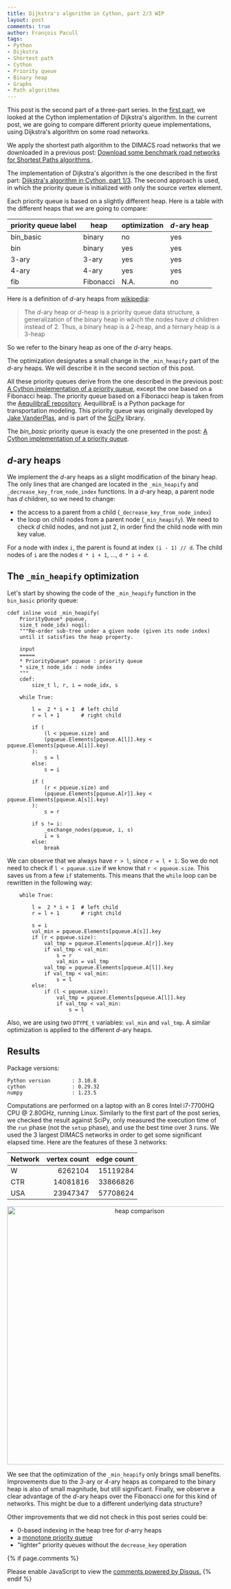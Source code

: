 ```yaml
---
title: Dijkstra's algorithm in Cython, part 2/3 WIP
layout: post
comments: true
author: François Pacull
tags: 
- Python
- Dijkstra
- Shortest path
- Cython
- Priority queue
- Binary heap
- Graphs
- Path algorithms
---
```


This post is the second part of a three-part series. In the [first part](https://aetperf.github.io/2022/12/21/Dijkstra-s-algorithm-in-Cython-part-1-3.html), we looked at the Cython implementation of Dijkstra's algorithm. In the current post, we are going to compare different priority queue implementations, using Dijkstra's algorithm on some road networks.

We apply the shortest path algorithm to the DIMACS road networks that we downloaded in a previous post: [Download some benchmark road networks for Shortest Paths algorithms
](https://aetperf.github.io/2022/09/22/Download-some-benchmark-road-networks-for-Shortest-Paths-algorithms.html).

The implementation of Dijkstra's algorithm is the one described in the first part: [Dijkstra's algorithm in Cython, part 1/3](https://aetperf.github.io/2022/12/21/Dijkstra-s-algorithm-in-Cython-part-1-3.html). The second approach is used, in which the priority queue is initialized with only the source vertex element.

Each priority queue is based on a slightly different heap. Here is a table with the different heaps that we are going to compare:

| priority queue label | heap | optimization | *d*-ary heap |
|----------------------|------|--------------|--------------|
| bin_basic | binary | no | yes |
| bin | binary | yes | yes |
| 3-ary | 3-ary | yes | yes |
| 4-ary | 4-ary | yes | yes |
| fib | Fibonacci | N.A. | no |


Here is a definition of *d*-ary heaps from [wikipedia](https://en.wikipedia.org/wiki/D-ary_heap):

> The *d*-ary heap or *d*-heap is a priority queue data structure, a generalization of the binary heap in which the nodes have *d* children instead of 2. Thus, a binary heap is a 2-heap, and a ternary heap is a 3-heap

So we refer to the binary heap as one of the *d*-arry heaps.

The optimization designates a small change in the `_min_heapify` part of the *d*-ary heaps. We will describe it in the second section of this post.

All these priority queues derive from the one described in the previous post: [A Cython implementation of a priority queue](https://aetperf.github.io/2022/11/23/A-Cython-implementation-of-a-min-priority-queue.html), except the one based on a Fibonacci heap. The priority queue based on a Fibonacci heap is taken from the [AequilibraE repository](https://github.com/AequilibraE/aequilibrae). AequilibraE is a Python package for transportation modeling. This priority queue was originally developed by [Jake VanderPlas](http://vanderplas.com/), and is part of the [SciPy](https://github.com/scipy/scipy) library.

The *bin_basic* priority queue is exacly the one presented in the post: [A Cython implementation of a priority queue](https://aetperf.github.io/2022/11/23/A-Cython-implementation-of-a-min-priority-queue.html).

## *d*-ary heaps

We implement the *d*-ary heaps as a slight modification of the binary heap. The only lines that are changed are located in the `_min_heapify` and `_decrease_key_from_node_index` functions. In a *d*-ary heap, a parent node has *d* children, so we need to change:
- the access to a parent from a child (`_decrease_key_from_node_index`)
- the loop on child nodes from a parent node (`_min_heapify`). We need to check *d* child nodes, and not just 2, in order find the child node with min key value.

For a node with index `i`, the parent is found at index `(i - 1) // d`. The child nodes of `i` are the nodes `d * i + 1`, ..., `d * i + d`.

## The `_min_heapify` optimization

Let's start by showing the code of the `_min_heapify` function in the `bin_basic` priority queue:

```cython
cdef inline void _min_heapify(
    PriorityQueue* pqueue,
    size_t node_idx) nogil:
    """Re-order sub-tree under a given node (given its node index) 
    until it satisfies the heap property.

    input
    =====
    * PriorityQueue* pqueue : priority queue
    * size_t node_idx : node index
    """
    cdef: 
        size_t l, r, i = node_idx, s

    while True:

        l =  2 * i + 1  # left child
        r = l + 1       # right child
        
        if (
            (l < pqueue.size) and 
            (pqueue.Elements[pqueue.A[l]].key < pqueue.Elements[pqueue.A[i]].key)
        ):
            s = l
        else:
            s = i

        if (
            (r < pqueue.size) and 
            (pqueue.Elements[pqueue.A[r]].key < pqueue.Elements[pqueue.A[s]].key)
        ):
            s = r

        if s != i:
            _exchange_nodes(pqueue, i, s)
            i = s
        else:
            break
```

We can observe that we always have `r > l`, since `r = l + 1`. So we do not need to check if `l < pqueue.size` if we know that `r < pqueue.size`. This saves us from a few `if` statements. This means that the `while` loop can be rewritten in the following way:

```cython
    while True:

        l =  2 * i + 1  # left child
        r = l + 1       # right child

        s = i
        val_min = pqueue.Elements[pqueue.A[s]].key
        if (r < pqueue.size):
            val_tmp = pqueue.Elements[pqueue.A[r]].key
            if val_tmp < val_min:
                s = r
                val_min = val_tmp
            val_tmp = pqueue.Elements[pqueue.A[l]].key
            if val_tmp < val_min:
                s = l
        else:
            if (l < pqueue.size):
                val_tmp = pqueue.Elements[pqueue.A[l]].key
                if val_tmp < val_min:
                    s = l

```

Also, we are using two `DTYPE_t` variables: `val_min` and `val_tmp`. A similar optimization is applied to the different *d*-ary heaps.

## Results

Package versions:

    Python version       : 3.10.8
    cython               : 0.29.32
    numpy                : 1.23.5

Computations are performed on a laptop with an 8 cores Intel i7-7700HQ CPU @ 2.80GHz, running Linux. Similarly to the first part of the post series, we checked the result against SciPy, only measured the execution time of the `run` phase (not the `setup` phase), and use the best time over 3 runs. We used the 3 largest DIMACS networks in order to get some significant elapsed time. Here are the features of these 3 networks:

| Network | vertex count | edge count |
|---------|-------------:|-----------:|
| W | 6262104 | 15119284 |
| CTR | 14081816 | 33866826 |
| USA | 23947347 | 57708624 |

<p align="center">
  <img width="600" src="/img/2022-12-21_02/heap_comparison.jpg" alt="heap comparison">
</p>

We see that the optimization of the `_min_heapify` only brings small benefits. Improvements due to the *3*-ary or *4*-ary heaps as compared to the binary heap is also of small magnitude, but still significant. Finally, we observe a clear advantage of the *d*-ary heaps over the Fibonacci one for this kind of networks. This might be due to a different underlying data structure?

Other improvements that we did not check in this post series could be:
- 0-based indexing in the heap tree for *d*-arry heaps
- a [monotone priority queue](https://en.wikipedia.org/wiki/Monotone_priority_queue)
- "lighter" priority queues without the `decrease_key` operation


{% if page.comments %}
<div id="disqus_thread"></div>
<script>

/**
*  RECOMMENDED CONFIGURATION VARIABLES: EDIT AND UNCOMMENT THE SECTION BELOW TO INSERT DYNAMIC VALUES FROM YOUR PLATFORM OR CMS.
*  LEARN WHY DEFINING THESE VARIABLES IS IMPORTANT: https://disqus.com/admin/universalcode/#configuration-variables*/
/*
var disqus_config = function () {
this.page.url = PAGE_URL;  // Replace PAGE_URL with your page's canonical URL variable
this.page.identifier = PAGE_IDENTIFIER; // Replace PAGE_IDENTIFIER with your page's unique identifier variable
};
*/
(function() { // DON'T EDIT BELOW THIS LINE
var d = document, s = d.createElement('script');
s.src = 'https://aetperf-github-io-1.disqus.com/embed.js';
s.setAttribute('data-timestamp', +new Date());
(d.head || d.body).appendChild(s);
})();
</script>
<noscript>Please enable JavaScript to view the <a href="https://disqus.com/?ref_noscript">comments powered by Disqus.</a></noscript>
{% endif %}